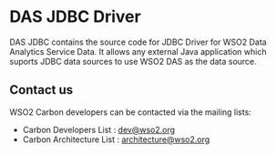 # DAS JDBC Driver

DAS JDBC contains the source code for JDBC Driver for WSO2 Data Analytics Service Data. It allows any external Java application which suports JDBC data sources to use WSO2 DAS as the data source.

## Contact us
WSO2 Carbon developers can be contacted via the mailing lists:

* Carbon Developers List : dev@wso2.org
* Carbon Architecture List : architecture@wso2.org
